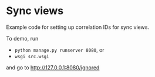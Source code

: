# Sync views

Example code for setting up correlation IDs for sync views.

To demo, run

- `python manage.py runserver 8080`, or
- `wsgi src.wsgi`

and go to http://127.0.0.1:8080/ignored
